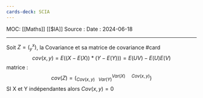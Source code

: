 ```yaml
---
cards-deck: SCIA
---
```

MOC: [[Maths]] [[$IA]]
Source :
Date : 2024-06-18
***
Soit $Z = (_y^x)$, la Covariance et sa matrice de covariance #card 
$$cov(x,y) = E((X-E(X))*(Y-E(Y))) = E(UV) - E(U)E(V)$$
matrice :
$$cov(Z) = (_{Cov(x,y)\ \ \ Var(Y)}^{Var(X)\ \ \ \ \ Cov(x,y)})$$
SI X et Y indépendantes alors $Cov(x,y) = 0$